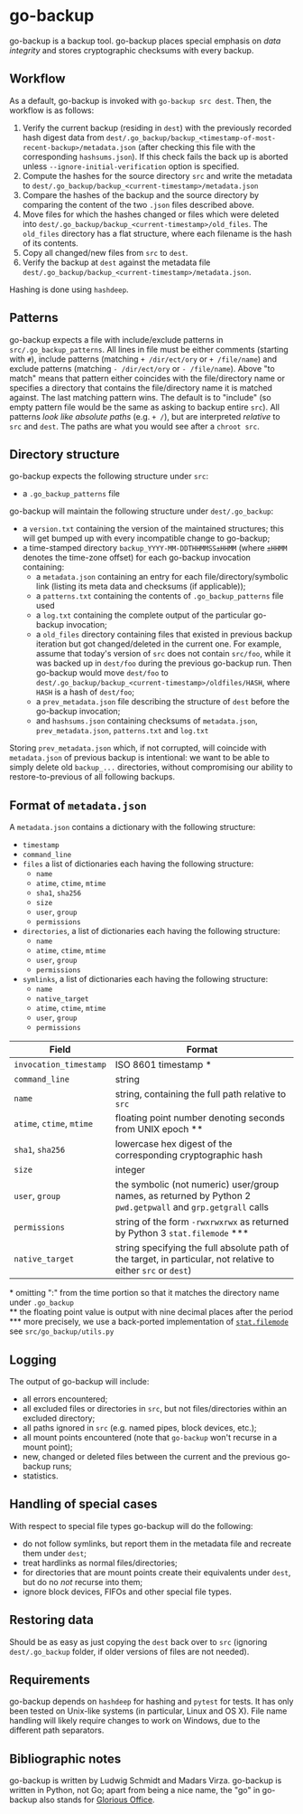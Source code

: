 go-backup
=========

go-backup is a backup tool.
go-backup places special emphasis on *data integrity* and stores cryptographic checksums with every backup.

Workflow
--------

As a default, go-backup is invoked with `go-backup src dest`. Then, the workflow is as follows:

1. Verify the current backup (residing in `dest`) with the previously recorded hash digest data from `dest/.go_backup/backup_<timestamp-of-most-recent-backup>/metadata.json` (after checking this file with the corresponding `hashsums.json`). If this check fails the back up is aborted unless `--ignore-initial-verification` option is specified.
2. Compute the hashes for the source directory `src` and write the metadata to  `dest/.go_backup/backup_<current-timestamp>/metadata.json`
3. Compare the hashes of the backup and the source directory by comparing the content of the two `.json` files described above.
4. Move files for which the hashes changed or files which were deleted into `dest/.go_backup/backup_<current-timestamp>/old_files`. The `old_files` directory has a flat structure, where each filename is the hash of its contents.
5. Copy all changed/new files from `src` to `dest`.
6. Verify the backup at `dest` against the metadata file `dest/.go_backup/backup_<current-timestamp>/metadata.json`.

Hashing is done using `hashdeep`.

Patterns
--------

go-backup expects a file with include/exclude patterns in `src/.go_backup_patterns`. All lines in file must be either comments (starting with `#`), include patterns (matching `+ /dir/ect/ory` or `+ /file/name`) and exclude patterns (matching `- /dir/ect/ory` or `- /file/name`). Above "to match" means that pattern either coincides with the file/directory name or specifies a directory that contains the file/directory name it is matched against. The last matching pattern wins. The default is to "include" (so empty pattern file would be the same as asking to backup entire `src`). All patterns *look like absolute paths* (e.g. `+ /`), but are interpreted *relative* to `src` and `dest`. The paths are what you would see after a `chroot src`.

Directory structure
-------------------

go-backup expects the following structure under `src`:
* a `.go_backup_patterns` file

go-backup will maintain the following structure under `dest/.go_backup`:
* a `version.txt` containing the version of the maintained structures; this will get bumped up with every incompatible change to go-backup;
* a time-stamped directory `backup_YYYY-MM-DDTHHMMSS±HHMM` (where `±HHMM` denotes the time-zone offset) for each go-backup invocation containing:
  * a `metadata.json` containing an entry for each file/directory/symbolic link (listing its meta data and checksums (if applicable));
  * a `patterns.txt` containing the contents of `.go_backup_patterns` file used
  * a `log.txt` containing the complete output of the particular go-backup invocation;
  * a `old_files` directory containing files that existed in previous backup iteration but got changed/deleted in the current one. For example, assume that today's version of `src` does not contain `src/foo`, while it was backed up in `dest/foo` during the previous go-backup run. Then go-backup would move `dest/foo` to `dest/.go_backup/backup_<current-timestamp>/oldfiles/HASH`, where `HASH` is a hash of `dest/foo`;
  * a `prev_metadata.json` file describing the structure of `dest` before the go-backup invocation;
  * and `hashsums.json` containing checksums of `metadata.json`, `prev_metadata.json`, `patterns.txt` and `log.txt`

Storing `prev_metadata.json` which, if not corrupted, will coincide with `metadata.json` of previous backup is intentional: we want to be able to simply delete old `backup_...` directories, without compromising our ability to restore-to-previous of all following backups.

Format of `metadata.json`
-------------------------

A `metadata.json` contains a dictionary with the following structure:
* `timestamp`
* `command_line`
* `files` a list of dictionaries each having the following structure:
  * `name`
  * `atime`, `ctime`, `mtime`
  * `sha1`, `sha256`
  * `size`
  * `user`, `group`
  * `permissions`
* `directories`, a list of dictionaries each having the following structure:
  * `name`
  * `atime`, `ctime`, `mtime`
  * `user`, `group`
  * `permissions`
* `symlinks`, a list of dictionaries each having the following structure:
  * `name`
  * `native_target`
  * `atime`, `ctime`, `mtime`
  * `user`, `group`
  * `permissions`

| Field                     | Format                                                                                                         |
|---------------------------|----------------------------------------------------------------------------------------------------------------|
| `invocation_timestamp`    | ISO 8601 timestamp \*                                                                                          |
| `command_line`            | string                                                                                                         |
| `name`                    | string, containing the full path relative to `src`                                                             |
| `atime`, `ctime`, `mtime` | floating point number denoting seconds from UNIX epoch \*\*                                                    |
| `sha1`, `sha256`          | lowercase hex digest of the corresponding cryptographic hash                                                   |
| `size`                    | integer                                                                                                        |
| `user`, `group`           | the symbolic (not numeric) user/group names, as returned by Python 2 `pwd.getpwall` and `grp.getgrall` calls   |
| `permissions`             | string of the form `-rwxrwxrwx` as returned by Python 3 `stat.filemode` \*\*\*                                 |
| `native_target`           | string specifying the full absolute path of the target, in particular, not relative to either `src` or `dest`) |

\* omitting ":" from the time portion so that it matches the directory name under `.go_backup`  
\*\* the floating point value is output with nine decimal places after the period  
\*\*\* more precisely, we use a back-ported implementation of [`stat.filemode`](https://docs.python.org/3/library/stat.html#stat.filemode) see `src/go_backup/utils.py`

Logging
-------

The output of go-backup will include:
* all errors encountered;
* all excluded files or directories in `src`, but not files/directories within an excluded directory;
* all paths ignored in `src` (e.g. named pipes, block devices, etc.);
* all mount points encountered (note that `go-backup` won't recurse in a mount point);
* new, changed or deleted files between the current and the previous go-backup runs;
* statistics.

Handling of special cases
-------------------------

With respect to special file types go-backup will do the following:
* do not follow symlinks, but report them in the metadata file and recreate them under `dest`;
* treat hardlinks as normal files/directories;
* for directories that are mount points create their equivalents under `dest`, but do no *not* recurse into them;
* ignore block devices, FIFOs and other special file types.


Restoring data
--------------

Should be as easy as just copying the `dest` back over to `src` (ignoring `dest/.go_backup` folder, if older versions of files are not needed).


Requirements
------------

go-backup depends on `hashdeep` for hashing and `pytest` for tests. It has only been tested on Unix-like systems (in particular, Linux and OS X). File name handling will likely require changes to work on Windows, due to the different path separators.

Bibliographic notes
-------------------

go-backup is written by Ludwig Schmidt and Madars Virza. go-backup is written in Python, not Go; apart from being a nice name, the "go" in go-backup also stands for [Glorious Office](http://www.gloriousoffice.com/).
